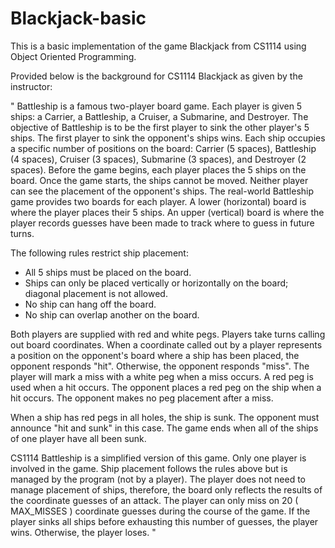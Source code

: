 # Blackjack-basic

This is a basic implementation of the game Blackjack from CS1114 using Object Oriented Programming.

Provided below is the background for CS1114 Blackjack as given by the instructor:

"
Battleship is a famous two-player board game. Each player is given 5 ships: a Carrier, a Battleship, a Cruiser, a Submarine, and
Destroyer. The objective of Battleship is to be the first player to sink the other player's 5 ships. The first player to sink the opponent's
ships wins. Each ship occupies a specific number of positions on the board: Carrier (5 spaces), Battleship (4 spaces), Cruiser (3
spaces), Submarine (3 spaces), and Destroyer (2 spaces). Before the game begins, each player places the 5 ships on the board. Once
the game starts, the ships cannot be moved. Neither player can see the placement of the opponent's ships. The real-world Battleship
game provides two boards for each player. A lower (horizontal) board is where the player places their 5 ships. An upper (vertical) board
is where the player records guesses have been made to track where to guess in future turns.

The following rules restrict ship placement:
- All 5 ships must be placed on the board.
- Ships can only be placed vertically or horizontally on the board; diagonal placement is not allowed.
- No ship can hang off the board.
- No ship can overlap another on the board.

Both players are supplied with red and white pegs. Players take turns calling out board coordinates. When a coordinate called out by a
player represents a position on the opponent's board where a ship has been placed, the opponent responds "hit". Otherwise, the
opponent responds "miss". The player will mark a miss with a white peg when a miss occurs. A red peg is used when a hit occurs. The
opponent places a red peg on the ship when a hit occurs. The opponent makes no peg placement after a miss.

When a ship has red pegs in all holes, the ship is sunk. The opponent must announce "hit and sunk" in this case. The game ends when
all of the ships of one player have all been sunk.

CS1114 Battleship is a simplified version of this game. Only one player is involved in the game. Ship placement follows the rules above
but is managed by the program (not by a player). The player does not need to manage placement of ships, therefore, the board only
reflects the results of the coordinate guesses of an attack. The player can only miss on 20 ( MAX_MISSES ) coordinate guesses during
the course of the game. If the player sinks all ships before exhausting this number of guesses, the player wins. Otherwise, the player
loses.
"
